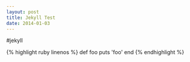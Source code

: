 ```yaml
---
layout: post
title: Jekyll Test
date: 2014-01-03
---
```

#jekyll

{% highlight ruby linenos %}
def foo
  puts 'foo'
end
{% endhighlight %}